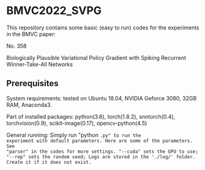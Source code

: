 # BMVC2022_SVPG

This repository contains some basic (easy to run) codes for the experiments in the BMVC paper:

No. 358

Biologically Plausible Variational Policy Gradient with Spiking Recurrent Winner-Take-All Networks

## Prerequisites
System requirements: tested on Ubuntu 18.04, NVIDIA Geforce 3080, 32GB RAM, Anaconda3.

Part of installed packages: python(3.6), torch(1.8.2), snntorch(0.4), torchvision(0.9), scikit-image(0.17), opencv-python(4.5)

General running:
	Simply run "python <code name>.py" to run the experiment with default parameters.
	Here are some of the parameters. See "parser" in the codes for more settings.
		"--cuda" sets the GPU to use;
		"--rep" sets the random seed;
	Logs are stored in the './log/' folder. Create it if it does not exist.
